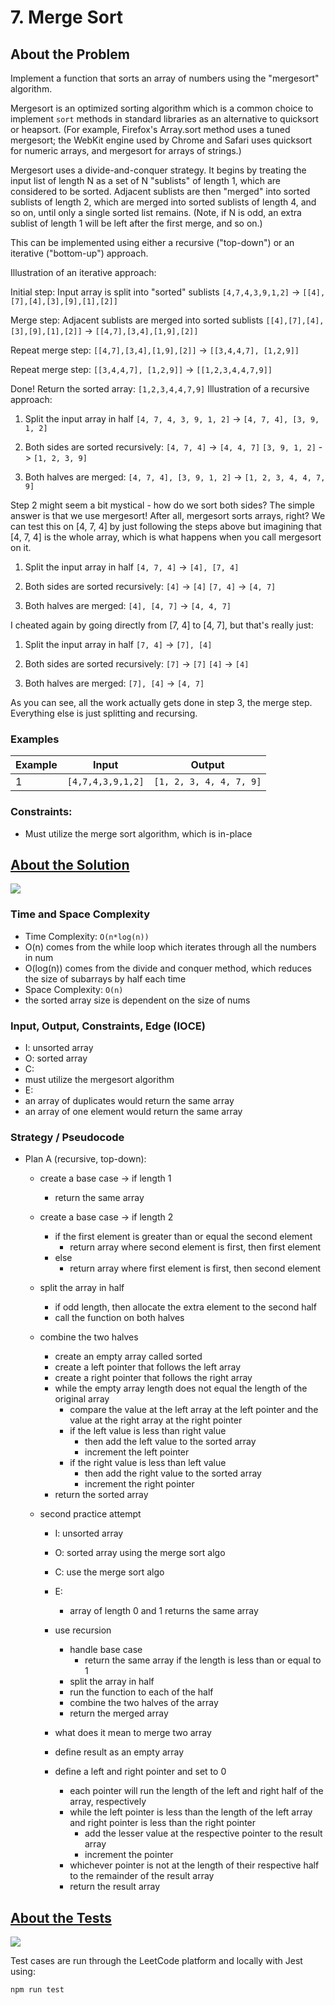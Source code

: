 # 7. Merge Sort

## About the Problem

Implement a function that sorts an array of numbers using the "mergesort" algorithm.

Mergesort is an optimized sorting algorithm which is a common choice to implement `sort`
methods in standard libraries as an alternative to quicksort or heapsort. (For example,
Firefox's Array.sort method uses a tuned mergesort; the WebKit engine used by Chrome and
Safari uses quicksort for numeric arrays, and mergesort for arrays of strings.)

Mergesort uses a divide-and-conquer strategy. It begins by treating the input list of length N
as a set of N "sublists" of length 1, which are considered to be sorted. Adjacent sublists are then
"merged" into sorted sublists of length 2, which are merged into sorted sublists of length 4, and so
on, until only a single sorted list remains. (Note, if N is odd, an extra sublist of length 1 will be left
after the first merge, and so on.)

This can be implemented using either a recursive ("top-down") or an iterative ("bottom-up") approach.

Illustration of an iterative approach:

  Initial step: Input array is split into "sorted" sublists
  `[4,7,4,3,9,1,2]` -> `[[4],[7],[4],[3],[9],[1],[2]]`

  Merge step: Adjacent sublists are merged into sorted sublists
  `[[4],[7],[4],[3],[9],[1],[2]]` -> `[[4,7],[3,4],[1,9],[2]]`

  Repeat merge step:
  `[[4,7],[3,4],[1,9],[2]]` -> `[[3,4,4,7], [1,2,9]]`

  Repeat merge step:
  `[[3,4,4,7], [1,2,9]]` -> `[[1,2,3,4,4,7,9]]`

  Done! Return the sorted array:
  `[1,2,3,4,4,7,9]`
Illustration of a recursive approach:

  1. Split the input array in half
  `[4, 7, 4, 3, 9, 1, 2]` -> `[4, 7, 4], [3, 9, 1, 2]`

  2. Both sides are sorted recursively:
  `[4, 7, 4]` -> `[4, 4, 7]`
  `[3, 9, 1, 2]` -> `[1, 2, 3, 9]`

  3. Both halves are merged:
  `[4, 7, 4], [3, 9, 1, 2]` -> `[1, 2, 3, 4, 4, 7, 9]`

  Step 2 might seem a bit mystical - how do we sort both sides? The
  simple answer is that we use mergesort! After all, mergesort sorts
  arrays, right? We can test this on [4, 7, 4] by just following the
  steps above but imagining that [4, 7, 4] is the whole array, which
  is what happens when you call mergesort on it.

  1. Split the input array in half
  `[4, 7, 4]` -> `[4], [7, 4]`

  2. Both sides are sorted recursively:
  `[4]` -> `[4]`
  `[7, 4]` -> `[4, 7]`

  3. Both halves are merged:
  `[4], [4, 7]` -> `[4, 4, 7]`

  I cheated again by going directly from [7, 4] to [4, 7], but that's
  really just:

  1. Split the input array in half
  `[7, 4]` -> `[7], [4]`

  2. Both sides are sorted recursively:
  `[7]` -> `[7]`
  `[4]` -> `[4]`

  3. Both halves are merged:
  `[7], [4]` -> `[4, 7]`

  As you can see, all the work actually gets done in step 3, the merge
  step. Everything else is just splitting and recursing.


### Examples

| Example| Input | Output |
| --- | --- | --- |
| 1 | `[4,7,4,3,9,1,2]` | `[1, 2, 3, 4, 4, 7, 9]` |

### Constraints:

- Must utilize the merge sort algorithm, which is in-place

## <a href='./mergeSort.js'>About the Solution</a>

<img src='https://img.shields.io/badge/JavaScript-F7DF1E.svg?style=for-the-badge&logo=JavaScript&logoColor=black' />

### Time and Space Complexity
 - Time Complexity: `O(n*log(n))`
  - O(n) comes from the while loop which iterates through all the numbers in num
  - O(log(n)) comes from the divide and conquer method, which reduces the size of subarrays by half each time
 - Space Complexity: `O(n)`
  - the sorted array size is dependent on the size of nums

### Input, Output, Constraints, Edge (IOCE)

 - I: unsorted array
 - O: sorted array
 - C:
  - must utilize the mergesort algorithm
 - E:
  - an array of duplicates would return the same array
  - an array of one element would return the same array

### Strategy / Pseudocode
- Plan A (recursive, top-down):
  - create a base case -> if length 1
    - return the same array
  - create a base case -> if length 2
    - if the first element is greater than or equal the second element
      - return array where second element is first, then first element
    - else
      - return array where first element is first, then second element
  - split the array in half
    - if odd length, then allocate the extra element to the second half
    - call the function on both halves
  - combine the two halves
    - create an empty array called sorted
    - create a left pointer that follows the left array
    - create a right pointer that follows the right array
    - while the empty array length does not equal the length of the original array
      - compare the value at the left array at the left pointer and the value at the right array at the right pointer
      - if the left value is less than right value
        - then add the left value to the sorted array
        - increment the left pointer
      - if the right value is less than left value
        - then add the right value to the sorted array
        - increment the right pointer
    - return the sorted array

  - second practice attempt
    - I: unsorted array
    - O: sorted array using the merge sort algo
    - C: use the merge sort algo
    - E:
      - array of length 0 and 1 returns the same array

    - use recursion
      - handle base case
        - return the same array if the length is less than or equal to 1
      - split the array in half
      - run the function to each of the half
      - combine the two halves of the array
      - return the merged array

    - what does it mean to merge two array
    - define result as an empty array
    - define a left and right pointer and set to 0
      - each pointer will run the length of the left and right half of the array, respectively
      - while the left pointer is less than the length of the left array and right pointer is less than the right pointer
        - add the lesser value at the respective pointer to the result array
        - increment the pointer
      - whichever pointer is not at the length of their respective half to the remainder of the result array
      - return the result array

## <a href='./mergeSort.test.js'>About the Tests</a>

<img src='https://img.shields.io/badge/Jest-C21325.svg?style=for-the-badge&logo=Jest&logoColor=white' />

Test cases are run through the LeetCode platform and locally with Jest using:
```
npm run test
```